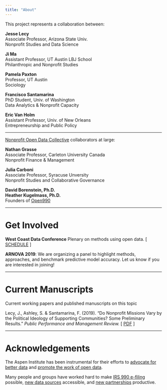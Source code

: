 ```yaml
---
title: "About"
---
```


This project represents a collaboration between:

**Jesse Lecy**   
Associate Professor, Arizona State Univ.  
Nonprofit Studies and Data Science  

**Ji Ma**  
Assistant Professor, UT Austin LBJ School  
Philanthropic and Nonprofit Studies  

**Pamela Paxton**   
Professor, UT Austin  
Sociology  

**Francisco Santamarina**  
PhD Student, Univ. of Washington  
Data Analytics & Nonprofit Capacity  
  
**Eric Van Holm**  
Assistant Professor, Univ. of New Orleans  
Entrepreneurship and Public Policy 


------

[Nonprofit Open Data Collective](www.npdata.info) collaborators at large:

**Nathan Grasse**  
Associate Professor, Carleton University Canada  
Nonprofit Finance & Management  

**Julia Carboni**  
Associate Professor, Syracuse Unversity  
Nonprofit Studies and Collaborative Governance  
 
**David Borenstein, Ph.D.**  
**Heather Kugelmass, Ph.D.**  
Founders of [Open990](https://www.open990.com)  

------

# Get Involved

**West Coast Data Conference** Plenary on methods using open data. [ [SCHEDULE](https://westcoastnonprofitdata.org/current-conference/2019-conference-schedule/) ]

**ARNOVA 2019**: We are organizing a panel to highlight methods, approaches, and benchmark predictive model accuracy. Let us know if you are interested in joining!


-----

# Current Manuscripts

Current working papers and published manuscripts on this topic

Lecy, J., Ashley, S. & Santamarina, F. (2019). “Do Nonprofit Missions Vary by the Political Ideology of Supporting Communities? Some Preliminary Results.” *Public Performance and Management Review.*  [ [PDF](https://github.com/Nonprofit-Open-Data-Collective/machine_learning_mission_codes/raw/master/docs/papers/Lecy%20Ashley%20Santamarina%20-%20PPMR%202019.pdf) ]





-----

# Acknowledgements


The Aspen Institute has been instrumental for their efforts to [advocate for better data](https://www.philanthropy.com/article/House-Bill-Would-Require/243152) and [promote the work of open data](https://www.aspeninstitute.org/blog-posts/open-nonprofit-data-opens-doors-for-researchers/).

Many people and groups have worked hard to make [IRS 990 e-filing](https://www.urban.org/urban-wire/proposed-nonprofit-form-990-e-filing-requirement-can-benefit-nonprofits-and-their-funders) possible, [new data sources](https://www.urban.org/urban-wire/filling-gaps-nonprofit-data) accessible, and [new partnerships](https://registry.opendata.aws/irs990/) productive. 




